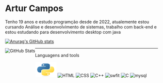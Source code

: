 #  Artur Campos

Tenho 19 anos e estudo programção desde de 2022, atualemente estou cursando Análise e desenvolvimento de sistemas, trabalho com back-end e estou estudando para desenvolvimento desktop com java


[![Anurag's GitHub stats](https://github-readme-stats.vercel.app/api?username=Artur0campos&theme=tokyonight)](https://github.com/anuraghazra/github-readme-stats)

<img 
      align="left" 
      alt="GitHub Stats" 
      height="200" 
      src="https://github-readme-stats.vercel.app/api/top-langs/?username=Artur0campos&theme=tokyonight&layout=compact&custom_title=Tecnologias&langs_count=9" 
  />


</head>

---
⁠Languagens and tools
<body>
    <div class="image-container">
        <img alt="Python" height="50" width="70" src="https://raw.githubusercontent.com/devicons/devicon/master/icons/python/python-original.svg">
        <img alt="HTML" height="50" width="70" src="https://cdn.jsdelivr.net/gh/devicons/devicon/icons/html5/html5-original.svg">
        <img alt="CSS" height="50" width="70" src="https://cdn.jsdelivr.net/gh/devicons/devicon/icons/css3/css3-original.svg">
        <img alt="C++" height="50" width="70" src="https://cdn.jsdelivr.net/gh/devicons/devicon/icons/cplusplus/cplusplus-original.svg">
        <img alt="swfit"  height="50" width="70" src="https://cdn.jsdelivr.net/gh/devicons/devicon@latest/icons/swift/swift-original.svg">
        <img alt="C"  height="50" width="70"src="https://cdn.jsdelivr.net/gh/devicons/devicon@latest/icons/c/c-original.svg" >
        <img alt="mysql"  height="50" width="70" src="https://cdn.jsdelivr.net/gh/devicons/devicon@latest/icons/mysql/mysql-original.svg" />

        
          
</div>
</body>
